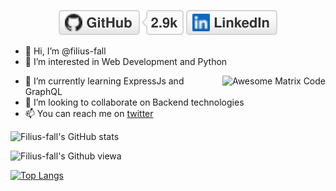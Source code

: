 <p align="center">
	<a href="https://github.com/filius-fall"><img src="imgs/github.svg" alt="GitHub"></a>
	<a href="https://www.linkedin.com/in/sreeram-ambalam-331606178"><img src="imgs/linkedin.svg" alt="LinkedIn"></a>
</p>


- 👋 Hi, I’m @filius-fall
- 👀 I’m interested in Web Development and Python
<img src = 'https://github.com/MarikIshtar007/MarikIshtar007/blob/master/images/matrix.gif' alt = 'Awesome Matrix Code' align='right'/>

- 🌱 I’m currently learning ExpressJs and GraphQL
- 💞️ I’m looking to collaborate on Backend technologies
- 📫 You can reach me on [twitter]([url](https://twitter.com/filius_fall)) 


![Filius-fall's GitHub stats](https://github-readme-stats.vercel.app/api?username=filius-fall&theme=dark&show_icons=true)

![Filius-fall's Github viewa](https://komarev.com/ghpvc/?username=filius-fall)

[![Top Langs](https://github-readme-stats.vercel.app/api/top-langs/?username=filius-fall)](https://github.com/anuraghazra/github-readme-stats)


